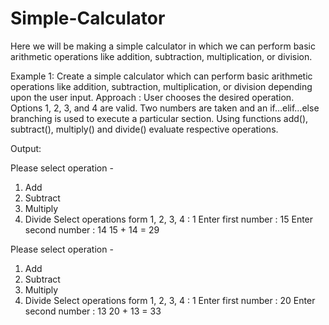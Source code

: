 # Simple-Calculator
Here we will be making a simple calculator in which we can perform basic arithmetic operations like addition, subtraction, multiplication, or division.

Example 1: Create a simple calculator which can perform basic arithmetic operations like addition, subtraction, multiplication, or division depending upon the user input. Approach :
User chooses the desired operation. Options 1, 2, 3, and 4 are valid.
Two numbers are taken and an if…elif…else branching is used to execute a particular section.
Using functions add(), subtract(), multiply() and divide() evaluate respective operations.


Output:

Please select operation -
1. Add
2. Subtract
3. Multiply
4. Divide
Select operations form 1, 2, 3, 4 : 1
Enter first number : 15
Enter second number : 14
15 + 14 = 29

Please select operation -
1. Add
2. Subtract
3. Multiply
4. Divide
Select operations form 1, 2, 3, 4 : 1
Enter first number : 20
Enter second number : 13
20 + 13 = 33

